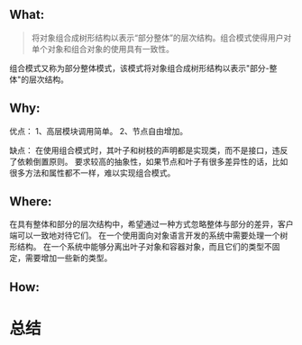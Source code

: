 ## What:
>将对象组合成树形结构以表示“部分整体”的层次结构。组合模式使得用户对单个对象和组合对象的使用具有一致性。

组合模式又称为部分整体模式，该模式将对象组合成树形结构以表示"部分-整体"的层次结构。

## Why:
优点：
1、高层模块调用简单。
2、节点自由增加。

缺点：
在使用组合模式时，其叶子和树枝的声明都是实现类，而不是接口，违反了依赖倒置原则。
要求较高的抽象性，如果节点和叶子有很多差异性的话，比如很多方法和属性都不一样，难以实现组合模式。
## Where:
在具有整体和部分的层次结构中，希望通过一种方式忽略整体与部分的差异，客户端可以一致地对待它们。
在一个使用面向对象语言开发的系统中需要处理一个树形结构。
在一个系统中能够分离出叶子对象和容器对象，而且它们的类型不固定，需要增加一些新的类型。

## How:



# 总结
